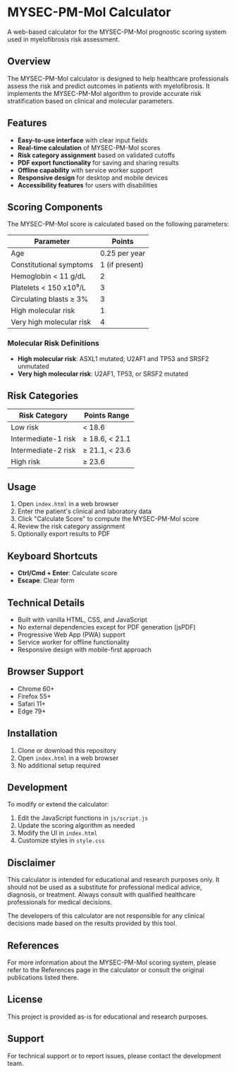# MYSEC-PM-Mol Calculator

A web-based calculator for the MYSEC-PM-Mol prognostic scoring system used in myelofibrosis risk assessment.

## Overview

The MYSEC-PM-Mol calculator is designed to help healthcare professionals assess the risk and predict outcomes in patients with myelofibrosis. It implements the MYSEC-PM-Mol algorithm to provide accurate risk stratification based on clinical and molecular parameters.

## Features

- **Easy-to-use interface** with clear input fields
- **Real-time calculation** of MYSEC-PM-Mol scores
- **Risk category assignment** based on validated cutoffs
- **PDF export functionality** for saving and sharing results
- **Offline capability** with service worker support
- **Responsive design** for desktop and mobile devices
- **Accessibility features** for users with disabilities

## Scoring Components

The MYSEC-PM-Mol score is calculated based on the following parameters:

| Parameter | Points |
|-----------|--------|
| Age | 0.25 per year |
| Constitutional symptoms | 1 (if present) |
| Hemoglobin < 11 g/dL | 2 |
| Platelets < 150 x10⁹/L | 3 |
| Circulating blasts ≥ 3% | 3 |
| High molecular risk | 1 |
| Very high molecular risk | 4 |

### Molecular Risk Definitions

- **High molecular risk**: ASXL1 mutated; U2AF1 and TP53 and SRSF2 unmutated
- **Very high molecular risk**: U2AF1, TP53, or SRSF2 mutated

## Risk Categories

| Risk Category | Points Range |
|---------------|--------------|
| Low risk | < 18.6 |
| Intermediate-1 risk | ≥ 18.6, < 21.1 |
| Intermediate-2 risk | ≥ 21.1, < 23.6 |
| High risk | ≥ 23.6 |

## Usage

1. Open `index.html` in a web browser
2. Enter the patient's clinical and laboratory data
3. Click "Calculate Score" to compute the MYSEC-PM-Mol score
4. Review the risk category assignment
5. Optionally export results to PDF

## Keyboard Shortcuts

- **Ctrl/Cmd + Enter**: Calculate score
- **Escape**: Clear form

## Technical Details

- Built with vanilla HTML, CSS, and JavaScript
- No external dependencies except for PDF generation (jsPDF)
- Progressive Web App (PWA) support
- Service worker for offline functionality
- Responsive design with mobile-first approach

## Browser Support

- Chrome 60+
- Firefox 55+
- Safari 11+
- Edge 79+

## Installation

1. Clone or download this repository
2. Open `index.html` in a web browser
3. No additional setup required

## Development

To modify or extend the calculator:

1. Edit the JavaScript functions in `js/script.js`
2. Update the scoring algorithm as needed
3. Modify the UI in `index.html`
4. Customize styles in `style.css`

## Disclaimer

This calculator is intended for educational and research purposes only. It should not be used as a substitute for professional medical advice, diagnosis, or treatment. Always consult with qualified healthcare professionals for medical decisions.

The developers of this calculator are not responsible for any clinical decisions made based on the results provided by this tool.

## References

For more information about the MYSEC-PM-Mol scoring system, please refer to the References page in the calculator or consult the original publications listed there.

## License

This project is provided as-is for educational and research purposes.

## Support

For technical support or to report issues, please contact the development team. 